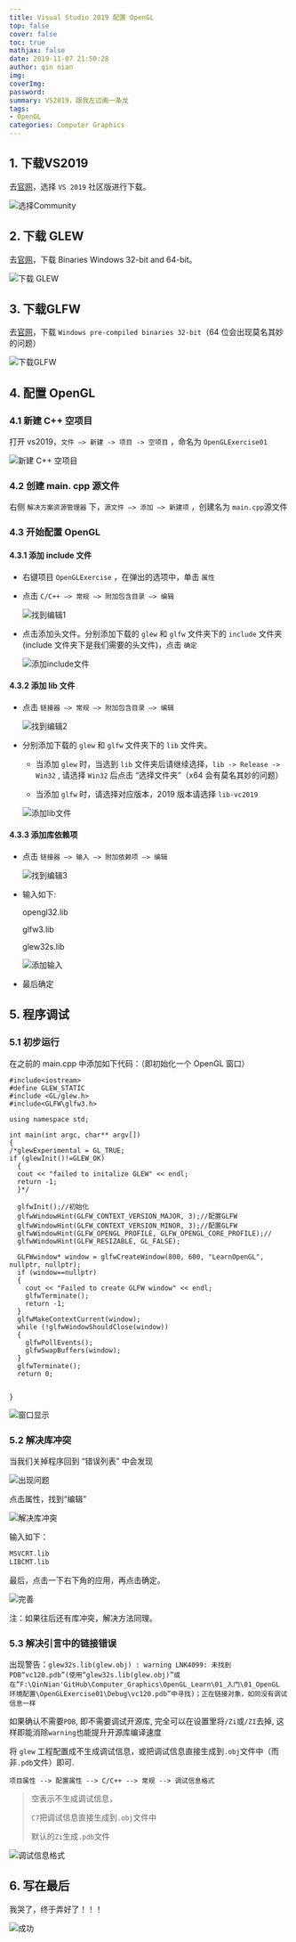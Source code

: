 ```yaml
---
title: Visual Studio 2019 配置 OpenGL
top: false
cover: false
toc: true
mathjax: false
date: 2019-11-07 21:50:28
author: qin nian
img:
coverImg:
password: 
summary: VS2019，跟我左边画一条龙
tags: 
- OpenGL
categories: Computer Graphics
---
```


## 1. 下载VS2019

去[官网](https://visualstudio.microsoft.com/zh-hans/downloads/)，选择 `VS 2019` 社区版进行下载。

![选择Community](https://pic.superbed.cn/item/5dc2d2298e0e2e3ee93f3d7b.jpg)

## 2. 下载 GLEW

去[官网](http://glew.sourceforge.net/)，下载 Binaries Windows 32-bit and 64-bit。

![下载 GLEW](https://pic.superbed.cn/item/5dc2d3e58e0e2e3ee93f91c2.jpg)

## 3. 下载GLFW

去[官网](http://www.glfw.org/download.html)，下载 `Windows pre-compiled binaries 32-bit`（64 位会出现莫名其妙的问题）

![下载GLFW](https://pic.superbed.cn/item/5dc2d49d8e0e2e3ee93fafd4.jpg)

## 4. 配置 OpenGL

### 4.1 新建 C++ 空项目

打开 vs2019，`文件 —> 新建 -> 项目 -> 空项目` ，命名为 `OpenGLExercise01`

![新建 C++ 空项目](https://ae01.alicdn.com/kf/H2e49b6b7207e4cb9be68e99a24cbe4adB.jpg)

### 4.2 创建 main. cpp 源文件

右侧 `解决方案资源管理器` 下，`源文件 —> 添加 —> 新建项` ，创建名为 `main.cpp`源文件

### 4.3 开始配置 OpenGL

#### 4.3.1 添加 include 文件

- 右键项目 `OpenGLExercise` ，在弹出的选项中，单击 `属性`

- 点击 `C/C++ —> 常规 —> 附加包含目录 —> 编辑`

  ![找到编辑1](https://pic.superbed.cn/item/5dc2de7e8e0e2e3ee940ffe3.jpg)

- 点击添加头文件。分别添加下载的 `glew` 和 `glfw` 文件夹下的 `include` 文件夹 (include 文件夹下是我们需要的头文件)，点击 `确定`

   ![添加include文件](https://pic.superbed.cn/item/5dc2dfe58e0e2e3ee9411d2f.jpg)

#### 4.3.2 添加 lib 文件

- 点击 `链接器 —> 常规 —> 附加包含目录 —> 编辑`

    ![找到编辑2](https://pic.superbed.cn/item/5dc2e2458e0e2e3ee9417479.jpg)

- 分别添加下载的 `glew` 和 `glfw` 文件夹下的 `lib` 文件夹。

  - 当添加 `glew` 时，当选到 `lib` 文件夹后请继续选择，`lib -> Release -> Win32` , 请选择 `Win32` 后点击 “选择文件夹”（x64 会有莫名其妙的问题）

  - 当添加 `glfw` 时，请选择对应版本，2019 版本请选择 `lib-vc2019`

  ![添加lib文件](https://ae01.alicdn.com/kf/Hb0fe1313ad4943b797cbdd59b5781188m.jpg)

#### 4.3.3 添加库依赖项

- 点击 `链接器 —> 输入 —> 附加依赖项 —> 编辑`

  ![找到编辑3](https://puui.qpic.cn/fans_admin/0/3_1192510060_1573053768870/0)

- 输入如下:

    opengl32.lib

    glfw3.lib

    glew32s.lib

  ![添加输入](https://ae01.alicdn.com/kf/H776c29d1cce246318c26973b322882f6b.jpg)

- 最后确定

## 5. 程序调试

### 5.1 初步运行

在之前的 main.cpp 中添加如下代码：（即初始化一个 OpenGL 窗口）

    #include<iostream>
    #define GLEW_STATIC
    #include <GL/glew.h>
    #include<GLFW\glfw3.h>

    using namespace std;

    int main(int argc, char** argv[])
    {
    /*glewExperimental = GL_TRUE;
    if (glewInit()!=GLEW_OK)
      {
      cout << "failed to initalize GLEW" << endl;
      return -1;
      }*/

      glfwInit();//初始化
      glfwWindowHint(GLFW_CONTEXT_VERSION_MAJOR, 3);//配置GLFW
      glfwWindowHint(GLFW_CONTEXT_VERSION_MINOR, 3);//配置GLFW
      glfwWindowHint(GLFW_OPENGL_PROFILE, GLFW_OPENGL_CORE_PROFILE);//
      glfwWindowHint(GLFW_RESIZABLE, GL_FALSE);

      GLFWwindow* window = glfwCreateWindow(800, 600, "LearnOpenGL", nullptr, nullptr);
      if (window==nullptr)
      {
        cout << "Failed to create GLFW window" << endl;
        glfwTerminate();
        return -1;
      }
      glfwMakeContextCurrent(window);
      while (!glfwWindowShouldClose(window))
      {
        glfwPollEvents();
        glfwSwapBuffers(window);
      }
      glfwTerminate();
      return 0;


    }

![窗口显示](https://ae01.alicdn.com/kf/H524182b59ab441b1bd3031fa4738d9c5u.jpg)

### 5.2 解决库冲突

当我们关掉程序回到 “错误列表” 中会发现

![出现问题](https://ae01.alicdn.com/kf/H5ff3c8a718bf4ba3bf4421889ba4c59d0.jpg)

点击属性，找到“编辑”

![解决库冲突](https://puui.qpic.cn/fans_admin/0/3_1409075683_1573191343465/0)

输入如下：

``` bash
MSVCRT.lib
LIBCMT.lib
```

最后，点击一下右下角的应用，再点击确定。

![完善](https://puui.qpic.cn/fans_admin/0/3_15881579_1573191547079/0)

注：如果往后还有库冲突，解决方法同理。

### 5.3 解决引言中的链接错误

出现警告：`glew32s.lib(glew.obj) : warning LNK4099: 未找到 PDB“vc120.pdb”(使用“glew32s.lib(glew.obj)”或在“F:\QinNian'GitHub\Computer_Graphics\OpenGL_Learn\01_入门\01_OpenGL 环境配置\OpenGLExercise01\Debug\vc120.pdb”中寻找)；正在链接对象，如同没有调试信息一样`

如果确认不需要`PDB`, 即不需要调试开源库, 完全可以在设置里将`/Zi`或`/ZI`去掉, 这样即能消除`warning`也能提升开源库编译速度

将 `glew` 工程配置成不生成调试信息，或把调试信息直接生成到`.obj`文件中（而非`.pdb`文件）即可.

`项目属性 --> 配置属性 --> C/C++ --> 常规 --> 调试信息格式`

>空表示不生成调试信息，
>
>`C7`把调试信息直接生成到`.obj`文件中
>
>默认的`Zi`生成`.pdb`文件

![调试信息格式](https://ae01.alicdn.com/kf/H544488a404b3411c998ef5bdf8cc3462N.jpg)

## 6. 写在最后

我哭了，终于弄好了！！！

![成功](https://ae01.alicdn.com/kf/H544488a404b3411c998ef5bdf8cc3462N.jpg)
